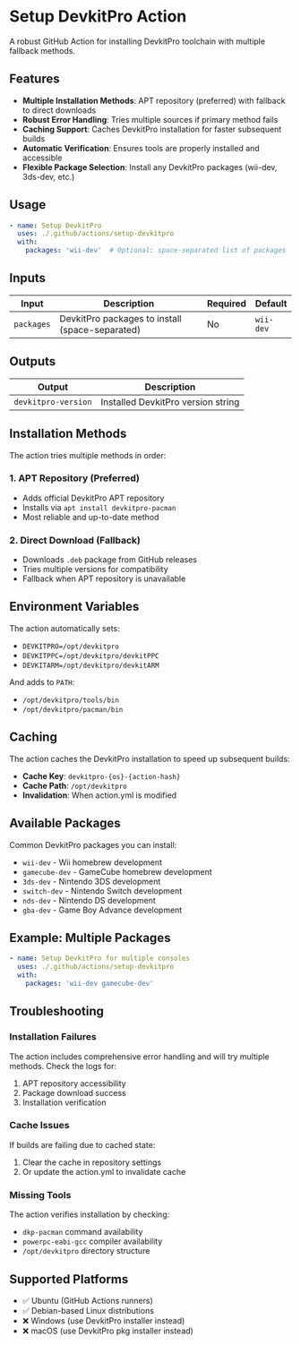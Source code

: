# Setup DevkitPro Action

A robust GitHub Action for installing DevkitPro toolchain with multiple fallback methods.

## Features

- **Multiple Installation Methods**: APT repository (preferred) with fallback to direct downloads
- **Robust Error Handling**: Tries multiple sources if primary method fails  
- **Caching Support**: Caches DevkitPro installation for faster subsequent builds
- **Automatic Verification**: Ensures tools are properly installed and accessible
- **Flexible Package Selection**: Install any DevkitPro packages (wii-dev, 3ds-dev, etc.)

## Usage

```yaml
- name: Setup DevkitPro
  uses: ./.github/actions/setup-devkitpro
  with:
    packages: 'wii-dev'  # Optional: space-separated list of packages
```

## Inputs

| Input | Description | Required | Default |
|-------|-------------|----------|---------|
| `packages` | DevkitPro packages to install (space-separated) | No | `wii-dev` |

## Outputs

| Output | Description |
|--------|-------------|
| `devkitpro-version` | Installed DevkitPro version string |

## Installation Methods

The action tries multiple methods in order:

### 1. APT Repository (Preferred)
- Adds official DevkitPro APT repository
- Installs via `apt install devkitpro-pacman`
- Most reliable and up-to-date method

### 2. Direct Download (Fallback)
- Downloads `.deb` package from GitHub releases
- Tries multiple versions for compatibility
- Fallback when APT repository is unavailable

## Environment Variables

The action automatically sets:
- `DEVKITPRO=/opt/devkitpro`
- `DEVKITPPC=/opt/devkitpro/devkitPPC`
- `DEVKITARM=/opt/devkitpro/devkitARM`

And adds to `PATH`:
- `/opt/devkitpro/tools/bin`
- `/opt/devkitpro/pacman/bin`

## Caching

The action caches the DevkitPro installation to speed up subsequent builds:
- **Cache Key**: `devkitpro-{os}-{action-hash}`
- **Cache Path**: `/opt/devkitpro`
- **Invalidation**: When action.yml is modified

## Available Packages

Common DevkitPro packages you can install:

- `wii-dev` - Wii homebrew development
- `gamecube-dev` - GameCube homebrew development  
- `3ds-dev` - Nintendo 3DS development
- `switch-dev` - Nintendo Switch development
- `nds-dev` - Nintendo DS development
- `gba-dev` - Game Boy Advance development

## Example: Multiple Packages

```yaml
- name: Setup DevkitPro for multiple consoles
  uses: ./.github/actions/setup-devkitpro
  with:
    packages: 'wii-dev gamecube-dev'
```

## Troubleshooting

### Installation Failures
The action includes comprehensive error handling and will try multiple methods. Check the logs for:
1. APT repository accessibility
2. Package download success
3. Installation verification

### Cache Issues
If builds are failing due to cached state:
1. Clear the cache in repository settings
2. Or update the action.yml to invalidate cache

### Missing Tools
The action verifies installation by checking:
- `dkp-pacman` command availability
- `powerpc-eabi-gcc` compiler availability
- `/opt/devkitpro` directory structure

## Supported Platforms

- ✅ Ubuntu (GitHub Actions runners)
- ✅ Debian-based Linux distributions
- ❌ Windows (use DevkitPro installer instead)
- ❌ macOS (use DevkitPro pkg installer instead)
